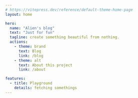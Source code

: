 ```yaml
---
# https://vitepress.dev/reference/default-theme-home-page
layout: home

hero:
  name: "Alien's blog"
  text: "Just for fun"
  tagline: create something beautiful from nothing.
  actions:
    - theme: brand
      text: Blog
      link: /blog
    - theme: alt
      text: About this project
      link: /about

features:
  - title: Playground
    details: fetching somethings
---
```


